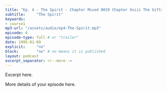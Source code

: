 ```yaml
---
title: "Ep. 4 - The Spirit - Chapter Mixed 0019 Chapter Xviii The Gifts Of Healing Powerful Gifts The"
subtitle:     "The Spirit"
keywords:
- course1
mp3-url: "/assets/audio/ep4-The-Spirit.mp3"
episode: 4
episode-type: full # or "trailer"
date: 1995-01-09
explicit:     "no"
block:        "no" # no means it is published
layout: podcast
excerpt_separator: <!--more-->
---
```

Excerpt here.
<!--more-->

More details of your episode here.
